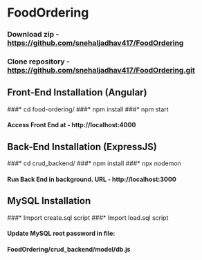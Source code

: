 # FoodOrdering

### Download zip - https://github.com/snehaljadhav417/FoodOrdering

### Clone repository - https://github.com/snehaljadhav417/FoodOrdering.git

## Front-End Installation (Angular)

###* cd food-ordering/
###* npm install
###* npm start

#### Access Front End at - http://localhost:4000


## Back-End Installation (ExpressJS)

###* cd crud_backend/
###* npm install
###* npx nodemon

#### Run Back End in background. URL - http://localhost:3000

## MySQL Installation

###* Import create.sql script
###* Import load.sql script

#### Update MySQL root password in file:
#### FoodOrdering/crud_backend/model/db.js
